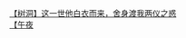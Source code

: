 [【树洞】这一世他白衣而来，舍身渡我两仪之惑](http://tieba.baidu.com/p/3226777393?see_lz=1&pn=)   
[【午夜](http://tieba.baidu.com/p/3228754843?see_lz=1&pn=)   
